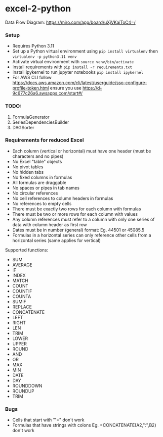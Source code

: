 # excel-2-python

Data Flow Diagram: https://miro.com/app/board/uXjVKaiToC4=/

### Setup

- Requires Python 3.11
- Set up a Python virtual environment using `pip install virtualenv` then `virtualenv -p python3.11 venv`
- Activate virtual environment with `source venv/bin/activate`
- Install requirements with `pip install -r requirements.txt`
- Install ipykernel to run jupyter notebooks `pip install ipykernel`
- For AWS CLI follow https://docs.aws.amazon.com/cli/latest/userguide/sso-configure-profile-token.html ensure you use https://d-9c677c26a6.awsapps.com/start#/

### TODO:

1. FormulaGenerator
2. SeriesDependenciesBuilder
3. DAGSorter

### Requirements for reduced Excel

- Each column (vertical or horizontal) must have one header (must be characters and no pipes)
- No Excel "table" objects
- No pivot tables
- No hidden tabs
- No fixed columns in formulas
- All formulas are draggable
- No spaces or pipes in tab names
- No circular references
- No cell references to column headers in formulas
- No references to empty cells
- There must be exactly two rows for each column with formulas
- There must be two or more rows for each column with values
- Any column references must refer to a column with only one series of data with column header as first row
- Dates must be in number (general) format: Eg. 44501 or 45085.5
- Formulas in a horizontal series can only reference other cells from a horizontal series (same applies for vertical)

Supported functions:

- SUM
- AVERAGE
- IF
- INDEX
- MATCH
- COUNT
- COUNTIF
- COUNTA
- SUMIF
- REPLACE
- CONCATENATE
- LEFT
- RIGHT
- LEN
- TRIM
- LOWER
- UPPER
- ROUND
- AND
- OR
- MAX
- MIN
- DATE
- DAY
- ROUNDDOWN
- ROUNDUP
- TRIM

### Bugs

- Cells that start with "'=" don't work
- Formulas that have strings with colons Eg. =CONCATENATE(A2,":",B2) don't work
